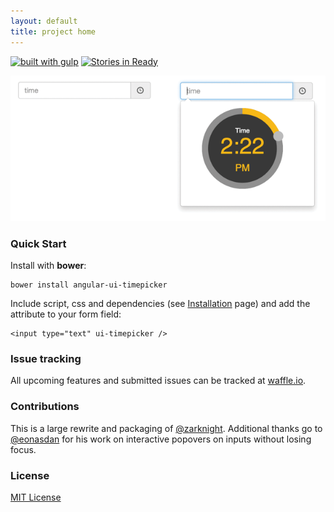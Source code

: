 ```yaml
---
layout: default
title: project home
---
```


[![built with gulp](https://img.shields.io/badge/built_with-gulp-red.svg?style=flat)](http://gulpjs.com) [![Stories in Ready](https://badge.waffle.io/mirskytech/ui-timepicker.png?label=ready&title=Ready)](https://waffle.io/mirskytech/ui-timepicker)

![Screenshot](images/angular-ui-timepicker.screenshot.png)


### Quick Start

Install with **bower**:

    bower install angular-ui-timepicker

Include script, css and dependencies (see [Installation](getstarted.html) page) and add the attribute to your form field:

    <input type="text" ui-timepicker />

### Issue tracking

All upcoming features and submitted issues can be tracked at [waffle.io](https://waffle.io/mirskytech/angular-ui-timepicker).

### Contributions

This is a large rewrite and packaging of [@zarknight](https://github.com/zarknight/ui-timepicker). Additional thanks go
to [@eonasdan](https://github.com/Eonasdan/bootstrap-datetimepicker) for his work on interactive popovers on inputs
without losing focus.

### License

[MIT License](https://raw.githubusercontent.com/mirskytech/angular-ui-timepicker/master/LICENSE)
